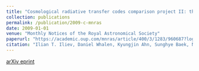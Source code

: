 ```yaml
---
title: "Cosmological radiative transfer codes comparison project II: the radiation-hydrodynamic tests"
collection: publications
permalink: /publication/2009-c-mnras
date: 2009-01-01
venue: "Monthly Notices of the Royal Astronomical Society"
paperurl: "https://academic.oup.com/mnras/article/400/3/1283/960687?login=true"
citation: "Ilian T. Iliev, Daniel Whalen, Kyungjin Ahn, Sunghye Baek, Nickolay Y. Gnedin, Andrey V. Kravtsov, Garrelt Mellema, Michael Norman, Milan Raicevic, Daniel R. Reynolds, Daisuke Sato, Paul R. Shapiro, Benoit Semelin, Joseph Smidt, Hajime Susa, Tom Theuns and Masayuki Umemura. (2009). &quot;Cosmological radiative transfer codes comparison project II: the radiation-hydrodynamic tests.&quot; <i>Monthly Notices of the Royal Astronomical Society</i>, 400(3):1283-1316."
---
```


[arXiv eprint](https://arxiv.org/abs/0905.2920)
